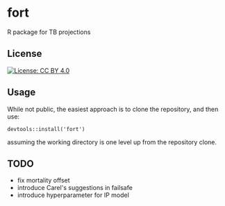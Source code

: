 # fort
R package for TB projections


## License

[![License: CC BY 4.0](https://img.shields.io/badge/License-CC_BY_4.0-lightgrey.svg)](https://creativecommons.org/licenses/by/4.0/)



## Usage

While not public, the easiest approach is to clone the repository, and then use:

`devtools::install('fort')`

assuming the working directory is one level up from the repository clone.


## TODO

- fix mortality offset
- introduce Carel's suggestions in failsafe
- introduce hyperparameter for IP model
